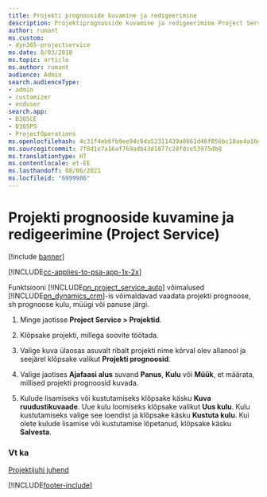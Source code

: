 ```yaml
---
title: Projekti prognooside kuvamine ja redigeerimine
description: Projektiprognooside kuvamine ja redigeerimine Project Service’is
author: rumant
ms.custom:
- dyn365-projectservice
ms.date: 8/03/2018
ms.topic: article
ms.author: rumant
audience: Admin
search.audienceType:
- admin
- customizer
- enduser
search.app:
- D365CE
- D365PS
- ProjectOperations
ms.openlocfilehash: 4c31f4eb6fb9ee94c6da52311439a8661d46f056bc10ae4a16dd53642e2338fe
ms.sourcegitcommit: 7f8d1e7a16af769adb43d1877c28fdce53975db8
ms.translationtype: HT
ms.contentlocale: et-EE
ms.lasthandoff: 08/06/2021
ms.locfileid: "6999986"
---
```

# <a name="view-and-edit-project-estimates-project-service"></a>Projekti prognooside kuvamine ja redigeerimine (Project Service)

[!include [banner](../includes/psa-now-project-operations.md)]

[!INCLUDE[cc-applies-to-psa-app-1x-2x](../includes/cc-applies-to-psa-app-1x-2x.md)]

Funktsiooni [!INCLUDE[pn_project_service_auto](../includes/pn-project-service-auto.md)] võimalused [!INCLUDE[pn_dynamics_crm](../includes/pn-dynamics-crm.md)]-is võimaldavad vaadata projekti prognoose, sh prognoose kulu, müügi või panuse järgi.  
  
1.  Minge jaotisse **Project Service > Projektid**.  
  
2.  Klõpsake projekti, millega soovite töötada.  
  
3.  Valige kuva ülaosas asuvalt ribalt projekti nime kõrval olev allanool ja seejärel klõpsake valikut **Projekti prognoosid**.  
  
4.  Valige jaotises **Ajafaasi alus** suvand **Panus**, **Kulu** või **Müük**, et määrata, millised projekti prognoosid kuvada.  
  
5.  Kulude lisamiseks või kustutamiseks klõpsake käsku **Kuva ruudustikuvaade**. Uue kulu loomiseks klõpsake valikut **Uus kulu**. Kulu kustutamiseks valige see loendist ja klõpsake käsku **Kustuta kulu**. Kui olete kulude lisamise või kustutamise lõpetanud, klõpsake käsku **Salvesta**.  
  
### <a name="see-also"></a>Vt ka  
 [Projektijuhi juhend](../psa/project-manager-guide.md)


[!INCLUDE[footer-include](../includes/footer-banner.md)]